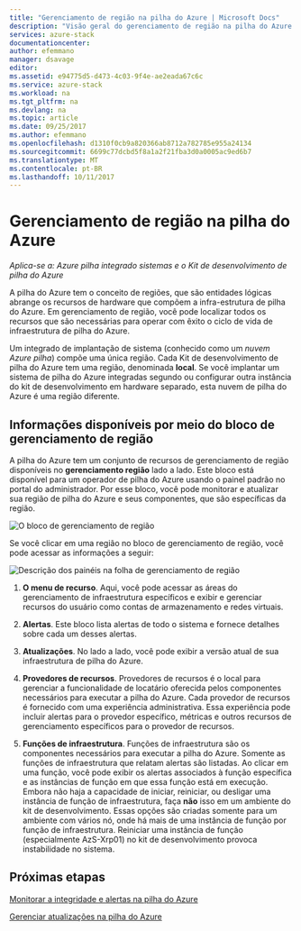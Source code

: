 ```yaml
---
title: "Gerenciamento de região na pilha do Azure | Microsoft Docs"
description: "Visão geral do gerenciamento de região na pilha do Azure."
services: azure-stack
documentationcenter: 
author: efemmano
manager: dsavage
editor: 
ms.assetid: e94775d5-d473-4c03-9f4e-ae2eada67c6c
ms.service: azure-stack
ms.workload: na
ms.tgt_pltfrm: na
ms.devlang: na
ms.topic: article
ms.date: 09/25/2017
ms.author: efemmano
ms.openlocfilehash: d1310f0cb9a820366ab8712a782785e955a24134
ms.sourcegitcommit: 6699c77dcbd5f8a1a2f21fba3d0a0005ac9ed6b7
ms.translationtype: MT
ms.contentlocale: pt-BR
ms.lasthandoff: 10/11/2017
---
```

# <a name="region-management-in-azure-stack"></a>Gerenciamento de região na pilha do Azure

*Aplica-se a: Azure pilha integrado sistemas e o Kit de desenvolvimento de pilha do Azure*

A pilha do Azure tem o conceito de regiões, que são entidades lógicas abrange os recursos de hardware que compõem a infra-estrutura de pilha do Azure. Em gerenciamento de região, você pode localizar todos os recursos que são necessárias para operar com êxito o ciclo de vida de infraestrutura de pilha do Azure.

Um integrado de implantação de sistema (conhecido como um *nuvem Azure pilha*) compõe uma única região. Cada Kit de desenvolvimento de pilha do Azure tem uma região, denominada **local**. Se você implantar um sistema de pilha do Azure integradas segundo ou configurar outra instância do kit de desenvolvimento em hardware separado, esta nuvem de pilha do Azure é uma região diferente.

## <a name="information-available-through-the-region-management-tile"></a>Informações disponíveis por meio do bloco de gerenciamento de região
A pilha do Azure tem um conjunto de recursos de gerenciamento de região disponíveis no **gerenciamento região** lado a lado. Este bloco está disponível para um operador de pilha do Azure usando o painel padrão no portal do administrador. Por esse bloco, você pode monitorar e atualizar sua região de pilha do Azure e seus componentes, que são específicas da região.

 ![O bloco de gerenciamento de região](media/azure-stack-manage-region/image1.png)

 Se você clicar em uma região no bloco de gerenciamento de região, você pode acessar as informações a seguir:

  ![Descrição dos painéis na folha de gerenciamento de região](media/azure-stack-manage-region/image2.png)

1. **O menu de recurso**. Aqui, você pode acessar as áreas do gerenciamento de infraestrutura específicos e exibir e gerenciar recursos do usuário como contas de armazenamento e redes virtuais.

2. **Alertas**. Este bloco lista alertas de todo o sistema e fornece detalhes sobre cada um desses alertas.

3. **Atualizações**. No lado a lado, você pode exibir a versão atual de sua infraestrutura de pilha do Azure.

4. **Provedores de recursos**. Provedores de recursos é o local para gerenciar a funcionalidade de locatário oferecida pelos componentes necessários para executar a pilha do Azure. Cada provedor de recursos é fornecido com uma experiência administrativa. Essa experiência pode incluir alertas para o provedor específico, métricas e outros recursos de gerenciamento específicos para o provedor de recursos.
 
5. **Funções de infraestrutura**. Funções de infraestrutura são os componentes necessários para executar a pilha do Azure. Somente as funções de infraestrutura que relatam alertas são listadas. Ao clicar em uma função, você pode exibir os alertas associados à função específica e as instâncias de função em que essa função está em execução. Embora não haja a capacidade de iniciar, reiniciar, ou desligar uma instância de função de infraestrutura, faça **não** isso em um ambiente do kit de desenvolvimento. Essas opções são criadas somente para um ambiente com vários nó, onde há mais de uma instância de função por função de infraestrutura. Reiniciar uma instância de função (especialmente AzS-Xrp01) no kit de desenvolvimento provoca instabilidade no sistema.

## <a name="next-steps"></a>Próximas etapas
[Monitorar a integridade e alertas na pilha do Azure](azure-stack-monitor-health.md)

[Gerenciar atualizações na pilha do Azure](azure-stack-updates.md)






